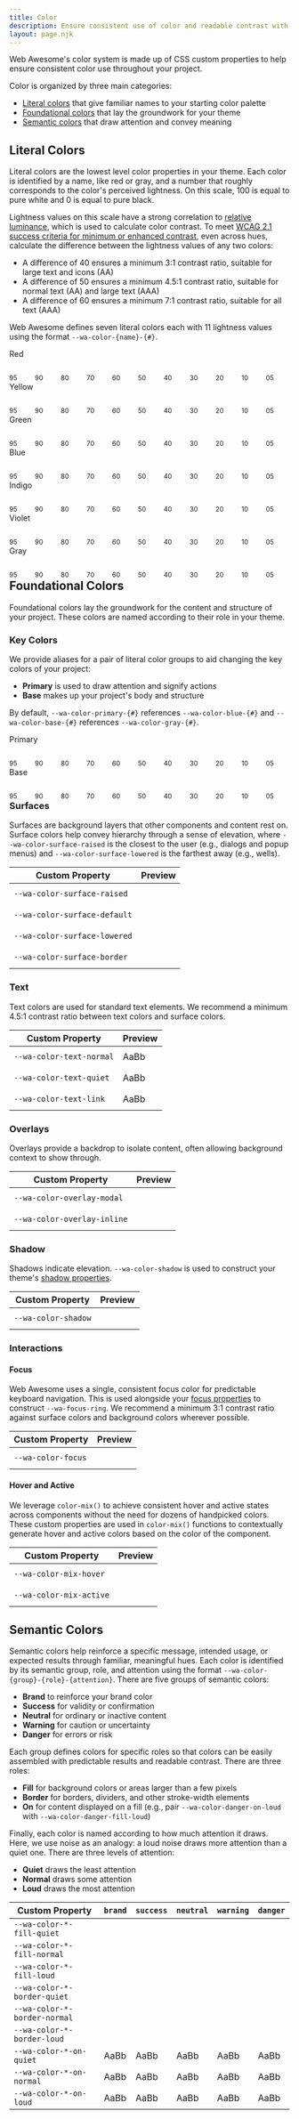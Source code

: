 ```yaml
---
title: Color
description: Ensure consistent use of color and readable contrast with Web Awesome's color properties.
layout: page.njk
---
```


<style>
  .color-name {
    font-weight: var(--wa-font-weight-medium);
    margin-block-end: var(--wa-space-2xs);
  }
  .color-group {
    display: flex;
    align-items: start;
    gap: 0.25em;
    flex-wrap: nowrap;
  }
  .color-group + * {
    margin-block-start: var(--wa-space-xl);
  }
  .color-preview {
    flex: 1 1 auto;
  }
  .color-swatch {
    border-radius: var(--wa-corners-s);
    line-height: 2;
    height: 2em;
    padding-inline: var(--wa-space-xs);
  }
  .color-swatch.text-only {
    padding-inline: 0;
  }
</style>

Web Awesome's color system is made up of CSS custom properties to help ensure consistent color use throughout your project.

Color is organized by three main categories:

- [Literal colors](/#literal-colors) that give familiar names to your starting color palette
- [Foundational colors](/#foundational-colors) that lay the groundwork for your theme
- [Semantic colors](/#semantic-colors) that draw attention and convey meaning


## Literal Colors

Literal colors are the lowest level color properties in your theme. Each color is identified by a name, like red or gray, and a number that roughly corresponds to the color's perceived lightness. On this scale, 100 is equal to pure white and 0 is equal to pure black.

Lightness values on this scale have a strong correlation to [relative luminance](https://www.w3.org/WAI/GL/wiki/Relative_luminance), which is used to calculate color contrast. To meet [WCAG 2.1 success criteria for minimum or enhanced contrast](https://www.w3.org/TR/WCAG21/#contrast-minimum), even across hues, calculate the difference between the lightness values of any two colors:

- A difference of 40 ensures a minimum 3:1 contrast ratio, suitable for large text and icons (AA)
- A difference of 50 ensures a minimum 4.5:1 contrast ratio, suitable for normal text (AA) and large text (AAA)
- A difference of 60 ensures a minimum 7:1 contrast ratio, suitable for all text (AAA)

Web Awesome defines seven literal colors each with 11 lightness values using the format `--wa-color-{name}-{#}`.

<div class="color-name">Red</div>
<div class="color-group">
  <div class="color-preview">
    <div class="color-swatch" style="background-color: var(--wa-color-red-95)"></div>
    <small>95</small>
  </div>
  <div class="color-preview">
    <div class="color-swatch" style="background-color: var(--wa-color-red-90)"></div>
    <small>90</small>
  </div>
  <div class="color-preview">
    <div class="color-swatch" style="background-color: var(--wa-color-red-80)"></div>
    <small>80</small>
  </div>
  <div class="color-preview">
    <div class="color-swatch" style="background-color: var(--wa-color-red-70)"></div>
    <small>70</small>
  </div>
  <div class="color-preview">
    <div class="color-swatch" style="background-color: var(--wa-color-red-60)"></div>
    <small>60</small>
  </div>
  <div class="color-preview">
    <div class="color-swatch" style="background-color: var(--wa-color-red-50)"></div>
    <small>50</small>
  </div>
  <div class="color-preview">
    <div class="color-swatch" style="background-color: var(--wa-color-red-40)"></div>
    <small>40</small>
  </div>
  <div class="color-preview">
    <div class="color-swatch" style="background-color: var(--wa-color-red-30)"></div>
    <small>30</small>
  </div>
  <div class="color-preview">
    <div class="color-swatch" style="background-color: var(--wa-color-red-20)"></div>
    <small>20</small>
  </div>
  <div class="color-preview">
    <div class="color-swatch" style="background-color: var(--wa-color-red-10)"></div>
    <small>10</small>
  </div>
  <div class="color-preview">
    <div class="color-swatch" style="background-color: var(--wa-color-red-05)"></div>
    <small>05</small>
  </div>
</div>

<div class="color-name">Yellow</div>
<div class="color-group">
  <div class="color-preview">
    <div class="color-swatch" style="background-color: var(--wa-color-yellow-95)"></div>
    <small>95</small>
  </div>
  <div class="color-preview">
    <div class="color-swatch" style="background-color: var(--wa-color-yellow-90)"></div>
    <small>90</small>
  </div>
  <div class="color-preview">
    <div class="color-swatch" style="background-color: var(--wa-color-yellow-80)"></div>
    <small>80</small>
  </div>
  <div class="color-preview">
    <div class="color-swatch" style="background-color: var(--wa-color-yellow-70)"></div>
    <small>70</small>
  </div>
  <div class="color-preview">
    <div class="color-swatch" style="background-color: var(--wa-color-yellow-60)"></div>
    <small>60</small>
  </div>
  <div class="color-preview">
    <div class="color-swatch" style="background-color: var(--wa-color-yellow-50)"></div>
    <small>50</small>
  </div>
  <div class="color-preview">
    <div class="color-swatch" style="background-color: var(--wa-color-yellow-40)"></div>
    <small>40</small>
  </div>
  <div class="color-preview">
    <div class="color-swatch" style="background-color: var(--wa-color-yellow-30)"></div>
    <small>30</small>
  </div>
  <div class="color-preview">
    <div class="color-swatch" style="background-color: var(--wa-color-yellow-20)"></div>
    <small>20</small>
  </div>
  <div class="color-preview">
    <div class="color-swatch" style="background-color: var(--wa-color-yellow-10)"></div>
    <small>10</small>
  </div>
  <div class="color-preview">
    <div class="color-swatch" style="background-color: var(--wa-color-yellow-05)"></div>
    <small>05</small>
  </div>
</div>

<div class="color-name">Green</div>
<div class="color-group">
  <div class="color-preview">
    <div class="color-swatch" style="background-color: var(--wa-color-green-95)"></div>
    <small>95</small>
  </div>
  <div class="color-preview">
    <div class="color-swatch" style="background-color: var(--wa-color-green-90)"></div>
    <small>90</small>
  </div>
  <div class="color-preview">
    <div class="color-swatch" style="background-color: var(--wa-color-green-80)"></div>
    <small>80</small>
  </div>
  <div class="color-preview">
    <div class="color-swatch" style="background-color: var(--wa-color-green-70)"></div>
    <small>70</small>
  </div>
  <div class="color-preview">
    <div class="color-swatch" style="background-color: var(--wa-color-green-60)"></div>
    <small>60</small>
  </div>
  <div class="color-preview">
    <div class="color-swatch" style="background-color: var(--wa-color-green-50)"></div>
    <small>50</small>
  </div>
  <div class="color-preview">
    <div class="color-swatch" style="background-color: var(--wa-color-green-40)"></div>
    <small>40</small>
  </div>
  <div class="color-preview">
    <div class="color-swatch" style="background-color: var(--wa-color-green-30)"></div>
    <small>30</small>
  </div>
  <div class="color-preview">
    <div class="color-swatch" style="background-color: var(--wa-color-green-20)"></div>
    <small>20</small>
  </div>
  <div class="color-preview">
    <div class="color-swatch" style="background-color: var(--wa-color-green-10)"></div>
    <small>10</small>
  </div>
  <div class="color-preview">
    <div class="color-swatch" style="background-color: var(--wa-color-green-05)"></div>
    <small>05</small>
  </div>
</div>

<div class="color-name">Blue</div>
<div class="color-group">
  <div class="color-preview">
    <div class="color-swatch" style="background-color: var(--wa-color-blue-95)"></div>
    <small>95</small>
  </div>
  <div class="color-preview">
    <div class="color-swatch" style="background-color: var(--wa-color-blue-90)"></div>
    <small>90</small>
  </div>
  <div class="color-preview">
    <div class="color-swatch" style="background-color: var(--wa-color-blue-80)"></div>
    <small>80</small>
  </div>
  <div class="color-preview">
    <div class="color-swatch" style="background-color: var(--wa-color-blue-70)"></div>
    <small>70</small>
  </div>
  <div class="color-preview">
    <div class="color-swatch" style="background-color: var(--wa-color-blue-60)"></div>
    <small>60</small>
  </div>
  <div class="color-preview">
    <div class="color-swatch" style="background-color: var(--wa-color-blue-50)"></div>
    <small>50</small>
  </div>
  <div class="color-preview">
    <div class="color-swatch" style="background-color: var(--wa-color-blue-40)"></div>
    <small>40</small>
  </div>
  <div class="color-preview">
    <div class="color-swatch" style="background-color: var(--wa-color-blue-30)"></div>
    <small>30</small>
  </div>
  <div class="color-preview">
    <div class="color-swatch" style="background-color: var(--wa-color-blue-20)"></div>
    <small>20</small>
  </div>
  <div class="color-preview">
    <div class="color-swatch" style="background-color: var(--wa-color-blue-10)"></div>
    <small>10</small>
  </div>
  <div class="color-preview">
    <div class="color-swatch" style="background-color: var(--wa-color-blue-05)"></div>
    <small>05</small>
  </div>
</div>

<div class="color-name">Indigo</div>
<div class="color-group">
  <div class="color-preview">
    <div class="color-swatch" style="background-color: var(--wa-color-indigo-95)"></div>
    <small>95</small>
  </div>
  <div class="color-preview">
    <div class="color-swatch" style="background-color: var(--wa-color-indigo-90)"></div>
    <small>90</small>
  </div>
  <div class="color-preview">
    <div class="color-swatch" style="background-color: var(--wa-color-indigo-80)"></div>
    <small>80</small>
  </div>
  <div class="color-preview">
    <div class="color-swatch" style="background-color: var(--wa-color-indigo-70)"></div>
    <small>70</small>
  </div>
  <div class="color-preview">
    <div class="color-swatch" style="background-color: var(--wa-color-indigo-60)"></div>
    <small>60</small>
  </div>
  <div class="color-preview">
    <div class="color-swatch" style="background-color: var(--wa-color-indigo-50)"></div>
    <small>50</small>
  </div>
  <div class="color-preview">
    <div class="color-swatch" style="background-color: var(--wa-color-indigo-40)"></div>
    <small>40</small>
  </div>
  <div class="color-preview">
    <div class="color-swatch" style="background-color: var(--wa-color-indigo-30)"></div>
    <small>30</small>
  </div>
  <div class="color-preview">
    <div class="color-swatch" style="background-color: var(--wa-color-indigo-20)"></div>
    <small>20</small>
  </div>
  <div class="color-preview">
    <div class="color-swatch" style="background-color: var(--wa-color-indigo-10)"></div>
    <small>10</small>
  </div>
  <div class="color-preview">
    <div class="color-swatch" style="background-color: var(--wa-color-indigo-05)"></div>
    <small>05</small>
  </div>
</div>

<div class="color-name">Violet</div>
<div class="color-group">
  <div class="color-preview">
    <div class="color-swatch" style="background-color: var(--wa-color-violet-95)"></div>
    <small>95</small>
  </div>
  <div class="color-preview">
    <div class="color-swatch" style="background-color: var(--wa-color-violet-90)"></div>
    <small>90</small>
  </div>
  <div class="color-preview">
    <div class="color-swatch" style="background-color: var(--wa-color-violet-80)"></div>
    <small>80</small>
  </div>
  <div class="color-preview">
    <div class="color-swatch" style="background-color: var(--wa-color-violet-70)"></div>
    <small>70</small>
  </div>
  <div class="color-preview">
    <div class="color-swatch" style="background-color: var(--wa-color-violet-60)"></div>
    <small>60</small>
  </div>
  <div class="color-preview">
    <div class="color-swatch" style="background-color: var(--wa-color-violet-50)"></div>
    <small>50</small>
  </div>
  <div class="color-preview">
    <div class="color-swatch" style="background-color: var(--wa-color-violet-40)"></div>
    <small>40</small>
  </div>
  <div class="color-preview">
    <div class="color-swatch" style="background-color: var(--wa-color-violet-30)"></div>
    <small>30</small>
  </div>
  <div class="color-preview">
    <div class="color-swatch" style="background-color: var(--wa-color-violet-20)"></div>
    <small>20</small>
  </div>
  <div class="color-preview">
    <div class="color-swatch" style="background-color: var(--wa-color-violet-10)"></div>
    <small>10</small>
  </div>
  <div class="color-preview">
    <div class="color-swatch" style="background-color: var(--wa-color-violet-05)"></div>
    <small>05</small>
  </div>
</div>

<div class="color-name">Gray</div>
<div class="color-group">
  <div class="color-preview">
    <div class="color-swatch" style="background-color: var(--wa-color-gray-95)"></div>
    <small>95</small>
  </div>
  <div class="color-preview">
    <div class="color-swatch" style="background-color: var(--wa-color-gray-90)"></div>
    <small>90</small>
  </div>
  <div class="color-preview">
    <div class="color-swatch" style="background-color: var(--wa-color-gray-80)"></div>
    <small>80</small>
  </div>
  <div class="color-preview">
    <div class="color-swatch" style="background-color: var(--wa-color-gray-70)"></div>
    <small>70</small>
  </div>
  <div class="color-preview">
    <div class="color-swatch" style="background-color: var(--wa-color-gray-60)"></div>
    <small>60</small>
  </div>
  <div class="color-preview">
    <div class="color-swatch" style="background-color: var(--wa-color-gray-50)"></div>
    <small>50</small>
  </div>
  <div class="color-preview">
    <div class="color-swatch" style="background-color: var(--wa-color-gray-40)"></div>
    <small>40</small>
  </div>
  <div class="color-preview">
    <div class="color-swatch" style="background-color: var(--wa-color-gray-30)"></div>
    <small>30</small>
  </div>
  <div class="color-preview">
    <div class="color-swatch" style="background-color: var(--wa-color-gray-20)"></div>
    <small>20</small>
  </div>
  <div class="color-preview">
    <div class="color-swatch" style="background-color: var(--wa-color-gray-10)"></div>
    <small>10</small>
  </div>
  <div class="color-preview">
    <div class="color-swatch" style="background-color: var(--wa-color-gray-05)"></div>
    <small>05</small>
  </div>
</div>

## Foundational Colors

Foundational colors lay the groundwork for the content and structure of your project. These colors are named according to their role in your theme.

### Key Colors

We provide aliases for a pair of literal color groups to aid changing the key colors of your project:

- **Primary** is used to draw attention and signify actions
- **Base** makes up your project's body and structure

By default, `--wa-color-primary-{#}` references `--wa-color-blue-{#}` and `--wa-color-base-{#}` references `--wa-color-gray-{#}`.

<div class="color-name">Primary</div>
<div class="color-group">
  <div class="color-preview">
    <div class="color-swatch" style="background-color: var(--wa-color-primary-95)"></div>
    <small>95</small>
  </div>
  <div class="color-preview">
    <div class="color-swatch" style="background-color: var(--wa-color-primary-90)"></div>
    <small>90</small>
  </div>
  <div class="color-preview">
    <div class="color-swatch" style="background-color: var(--wa-color-primary-80)"></div>
    <small>80</small>
  </div>
  <div class="color-preview">
    <div class="color-swatch" style="background-color: var(--wa-color-primary-70)"></div>
    <small>70</small>
  </div>
  <div class="color-preview">
    <div class="color-swatch" style="background-color: var(--wa-color-primary-60)"></div>
    <small>60</small>
  </div>
  <div class="color-preview">
    <div class="color-swatch" style="background-color: var(--wa-color-primary-50)"></div>
    <small>50</small>
  </div>
  <div class="color-preview">
    <div class="color-swatch" style="background-color: var(--wa-color-primary-40)"></div>
    <small>40</small>
  </div>
  <div class="color-preview">
    <div class="color-swatch" style="background-color: var(--wa-color-primary-30)"></div>
    <small>30</small>
  </div>
  <div class="color-preview">
    <div class="color-swatch" style="background-color: var(--wa-color-primary-20)"></div>
    <small>20</small>
  </div>
  <div class="color-preview">
    <div class="color-swatch" style="background-color: var(--wa-color-primary-10)"></div>
    <small>10</small>
  </div>
  <div class="color-preview">
    <div class="color-swatch" style="background-color: var(--wa-color-primary-05)"></div>
    <small>05</small>
  </div>
</div>

<div class="color-name">Base</div>
<div class="color-group">
  <div class="color-preview">
    <div class="color-swatch" style="background-color: var(--wa-color-base-95)"></div>
    <small>95</small>
  </div>
  <div class="color-preview">
    <div class="color-swatch" style="background-color: var(--wa-color-base-90)"></div>
    <small>90</small>
  </div>
  <div class="color-preview">
    <div class="color-swatch" style="background-color: var(--wa-color-base-80)"></div>
    <small>80</small>
  </div>
  <div class="color-preview">
    <div class="color-swatch" style="background-color: var(--wa-color-base-70)"></div>
    <small>70</small>
  </div>
  <div class="color-preview">
    <div class="color-swatch" style="background-color: var(--wa-color-base-60)"></div>
    <small>60</small>
  </div>
  <div class="color-preview">
    <div class="color-swatch" style="background-color: var(--wa-color-base-50)"></div>
    <small>50</small>
  </div>
  <div class="color-preview">
    <div class="color-swatch" style="background-color: var(--wa-color-base-40)"></div>
    <small>40</small>
  </div>
  <div class="color-preview">
    <div class="color-swatch" style="background-color: var(--wa-color-base-30)"></div>
    <small>30</small>
  </div>
  <div class="color-preview">
    <div class="color-swatch" style="background-color: var(--wa-color-base-20)"></div>
    <small>20</small>
  </div>
  <div class="color-preview">
    <div class="color-swatch" style="background-color: var(--wa-color-base-10)"></div>
    <small>10</small>
  </div>
  <div class="color-preview">
    <div class="color-swatch" style="background-color: var(--wa-color-base-05)"></div>
    <small>05</small>
  </div>
</div>

### Surfaces

Surfaces are background layers that other components and content rest on. Surface colors help convey hierarchy through a sense of elevation, where `--wa-color-surface-raised` is the closest to the user (e.g., dialogs and popup menus) and `--wa-color-surface-lowered` is the farthest away (e.g., wells).

| Custom Property               |  Preview                        |
| ----------------------------- | ------------------------------- |
| `--wa-color-surface-raised`   | <div class="color-preview"><div class="color-swatch" style="background-color: var(--wa-color-surface-raised)"></div></div> |
| `--wa-color-surface-default`  | <div class="color-preview"><div class="color-swatch" style="background-color: var(--wa-color-surface-default)"></div></div> |
| `--wa-color-surface-lowered`  | <div class="color-preview"><div class="color-swatch" style="background-color: var(--wa-color-surface-lowered)"></div></div> |
| `--wa-color-surface-border`   | <div class="color-preview"><div class="color-swatch" style="border: var(--wa-border-width-s) solid var(--wa-color-surface-border)"></div></div> |

### Text

Text colors are used for standard text elements. We recommend a minimum 4.5:1 contrast ratio between text colors and surface colors.

| Custom Property               |  Preview                        |
| ----------------------------- | ------------------------------- |
| `--wa-color-text-normal`   | <div class="color-preview"><div class="color-swatch text-only" style="color: var(--wa-color-text-normal)">AaBb</div></div> |
| `--wa-color-text-quiet`  | <div class="color-preview"><div class="color-swatch text-only" style="color: var(--wa-color-text-quiet)">AaBb</div></div> |
| `--wa-color-text-link`  | <div class="color-preview"><div class="color-swatch text-only" style="color: var(--wa-color-text-link)">AaBb</div></div> |

### Overlays

Overlays provide a backdrop to isolate content, often allowing background context to show through. 

| Custom Property               |  Preview                        |
| ----------------------------- | ------------------------------- |
| `--wa-color-overlay-modal`   | <div class="color-preview"><div class="color-swatch" style="background-color: var(--wa-color-overlay-modal)"></div></div> |
| `--wa-color-overlay-inline`  | <div class="color-preview"><div class="color-swatch" style="background-color: var(--wa-color-overlay-inline)"></div></div> |

### Shadow

Shadows indicate elevation. `--wa-color-shadow` is used to construct your theme's [shadow properties](/docs/theming/shadows).

| Custom Property               |  Preview                        |
| ----------------------------- | ------------------------------- |
| `--wa-color-shadow`   | <div class="color-preview"><div class="color-swatch" style="background-color: var(--wa-color-shadow)"></div></div> |

### Interactions

#### Focus

Web Awesome uses a single, consistent focus color for predictable keyboard navigation. This is used alongside your [focus properties](/docs/theming/extras) to construct `--wa-focus-ring`. We recommend a minimum 3:1 contrast ratio against surface colors and background colors wherever possible.

| Custom Property               |  Preview                        |
| ----------------------------- | ------------------------------- |
| `--wa-color-focus`   | <div class="color-preview"><div class="color-swatch" style="outline: var(--wa-focus-ring)"></div></div> |

#### Hover and Active

We leverage `color-mix()` to achieve consistent hover and active states across components without the need for dozens of handpicked colors. These custom properties are used in `color-mix()` functions to contextually generate hover and active colors based on the color of the component.

| Custom Property               |  Preview                        |
| ----------------------------- | ------------------------------- |
| `--wa-color-mix-hover`   | <div class="color-preview" style="flex: 2 0 auto"><div class="color-swatch" style="background-image: linear-gradient(135deg, color-mix(in oklab, transparent, var(--wa-color-mix-hover)), color-mix(in oklab, transparent, var(--wa-color-mix-hover)) 70%, color-mix(in oklab, var(--wa-color-brand-fill-loud), var(--wa-color-mix-hover)) 70%, color-mix(in oklab, var(--wa-color-brand-fill-loud), var(--wa-color-mix-hover)))"></div></div> |
| `--wa-color-mix-active`   | <div class="color-preview" style="flex: 2 0 auto"><div class="color-swatch" style="background-image: linear-gradient(135deg, color-mix(in oklab, transparent, var(--wa-color-mix-active)), color-mix(in oklab, transparent, var(--wa-color-mix-active)) 70%, color-mix(in oklab, var(--wa-color-brand-fill-loud), var(--wa-color-mix-active)) 70%, color-mix(in oklab, var(--wa-color-brand-fill-loud), var(--wa-color-mix-active)))"></div></div> |


## Semantic Colors

Semantic colors help reinforce a specific message, intended usage, or expected results through familiar, meaningful hues. Each color is identified by its semantic group, role, and attention using the format `--wa-color-{group}-{role}-{attention}`. There are five groups of semantic colors:

- **Brand** to reinforce your brand color
- **Success** for validity or confirmation
- **Neutral** for ordinary or inactive content
- **Warning** for caution or uncertainty
- **Danger** for errors or risk

Each group defines colors for specific roles so that colors can be easily assembled with predictable results and readable contrast. There are three roles:

- **Fill** for background colors or areas larger than a few pixels
- **Border** for borders, dividers, and other stroke-width elements
- **On** for content displayed on a fill (e.g., pair `--wa-color-danger-on-loud` with `--wa-color-danger-fill-loud`)

Finally, each color is named according to how much attention it draws. Here, we use noise as an analogy: a loud noise draws more attention than a quiet one. There are three levels of attention:

- **Quiet** draws the least attention
- **Normal** draws some attention
- **Loud** draws the most attention

| Custom Property               |  <code>brand</code>             |  <code>success</code>           |  <code>neutral</code>           |  <code>warning</code>           | <code>danger</code>             |
| ----------------------------- | ------------------------------- | ------------------------------- | ------------------------------- | ------------------------------- | ------------------------------- |
| `--wa-color-*-fill-quiet`   | <div class="color-preview"><div class="color-swatch" style="background-color: var(--wa-color-brand-fill-quiet)"></div></div> |  <div class="color-preview"><div class="color-swatch" style="background-color: var(--wa-color-success-fill-quiet)"></div></div> | <div class="color-preview"><div class="color-swatch" style="background-color: var(--wa-color-neutral-fill-quiet)"></div></div> | <div class="color-preview"><div class="color-swatch" style="background-color: var(--wa-color-warning-fill-quiet)"></div></div> | <div class="color-preview"><div class="color-swatch" style="background-color: var(--wa-color-danger-fill-quiet)"></div></div> |
| `--wa-color-*-fill-normal`   | <div class="color-preview"><div class="color-swatch" style="background-color: var(--wa-color-brand-fill-normal)"></div></div> | <div class="color-preview"><div class="color-swatch" style="background-color: var(--wa-color-success-fill-normal)"></div></div> |<div class="color-preview"><div class="color-swatch" style="background-color: var(--wa-color-neutral-fill-normal)"></div></div> | <div class="color-preview"><div class="color-swatch" style="background-color: var(--wa-color-warning-fill-normal)"></div></div> | <div class="color-preview"><div class="color-swatch" style="background-color: var(--wa-color-danger-fill-normal)"></div></div> |
| `--wa-color-*-fill-loud`   | <div class="color-preview"><div class="color-swatch" style="background-color: var(--wa-color-brand-fill-loud)"></div></div> | <div class="color-preview"><div class="color-swatch" style="background-color: var(--wa-color-success-fill-loud)"></div></div> | <div class="color-preview"><div class="color-swatch" style="background-color: var(--wa-color-neutral-fill-loud)"></div></div> |  <div class="color-preview"><div class="color-swatch" style="background-color: var(--wa-color-warning-fill-loud)"></div></div> |  <div class="color-preview"><div class="color-swatch" style="background-color: var(--wa-color-danger-fill-loud)"></div></div> |
| `--wa-color-*-border-quiet`   | <div class="color-preview"><div class="color-swatch" style="border: var(--wa-border-width-s) solid var(--wa-color-brand-border-quiet)"></div></div> | <div class="color-preview"><div class="color-swatch" style="border: var(--wa-border-width-s) solid var(--wa-color-success-border-quiet)"></div></div> | <div class="color-preview"><div class="color-swatch" style="border: var(--wa-border-width-s) solid var(--wa-color-neutral-border-quiet)"></div></div> | <div class="color-preview"><div class="color-swatch" style="border: var(--wa-border-width-s) solid var(--wa-color-warning-border-quiet)"></div></div> | <div class="color-preview"><div class="color-swatch" style="border: var(--wa-border-width-s) solid var(--wa-color-danger-border-quiet)"></div></div> |
| `--wa-color-*-border-normal`   | <div class="color-preview"><div class="color-swatch" style="border: var(--wa-border-width-s) solid var(--wa-color-brand-border-normal)"></div></div> | <div class="color-preview"><div class="color-swatch" style="border: var(--wa-border-width-s) solid var(--wa-color-success-border-normal)"></div></div> | <div class="color-preview"><div class="color-swatch" style="border: var(--wa-border-width-s) solid var(--wa-color-neutral-border-normal)"></div></div> | <div class="color-preview"><div class="color-swatch" style="border: var(--wa-border-width-s) solid var(--wa-color-warning-border-normal)"></div></div> | <div class="color-preview"><div class="color-swatch" style="border: var(--wa-border-width-s) solid var(--wa-color-danger-border-normal)"></div></div> |
| `--wa-color-*-border-loud`   | <div class="color-preview"><div class="color-swatch" style="border: var(--wa-border-width-s) solid var(--wa-color-brand-border-loud)"></div></div> | <div class="color-preview"><div class="color-swatch" style="border: var(--wa-border-width-s) solid var(--wa-color-success-border-loud)"></div></div> | <div class="color-preview"><div class="color-swatch" style="border: var(--wa-border-width-s) solid var(--wa-color-neutral-border-loud)"></div></div> | <div class="color-preview"><div class="color-swatch" style="border: var(--wa-border-width-s) solid var(--wa-color-warning-border-loud)"></div></div> | <div class="color-preview"><div class="color-swatch" style="border: var(--wa-border-width-s) solid var(--wa-color-danger-border-loud)"></div></div> |
| `--wa-color-*-on-quiet`  | <div class="color-preview"><div class="color-swatch" style="background-color: var(--wa-color-brand-fill-quiet); color: var(--wa-color-brand-on-quiet)">AaBb</div></div> | <div class="color-preview"><div class="color-swatch" style="background-color: var(--wa-color-success-fill-quiet); color: var(--wa-color-success-on-quiet)">AaBb</div></div> | <div class="color-preview"><div class="color-swatch" style="background-color: var(--wa-color-neutral-fill-quiet); color: var(--wa-color-neutral-on-quiet)">AaBb</div></div> | <div class="color-preview"><div class="color-swatch" style="background-color: var(--wa-color-warning-fill-quiet); color: var(--wa-color-warning-on-quiet)">AaBb</div></div> | <div class="color-preview"><div class="color-swatch" style="background-color: var(--wa-color-danger-fill-quiet); color: var(--wa-color-danger-on-quiet)">AaBb</div></div> |
| `--wa-color-*-on-normal`  | <div class="color-preview"><div class="color-swatch" style="background-color: var(--wa-color-brand-fill-normal); color: var(--wa-color-brand-on-normal)">AaBb</div></div> | <div class="color-preview"><div class="color-swatch" style="background-color: var(--wa-color-success-fill-normal); color: var(--wa-color-success-on-normal)">AaBb</div></div> | <div class="color-preview"><div class="color-swatch" style="background-color: var(--wa-color-neutral-fill-normal); color: var(--wa-color-neutral-on-normal)">AaBb</div></div> | <div class="color-preview"><div class="color-swatch" style="background-color: var(--wa-color-warning-fill-normal); color: var(--wa-color-warning-on-normal)">AaBb</div></div> | <div class="color-preview"><div class="color-swatch" style="background-color: var(--wa-color-danger-fill-normal); color: var(--wa-color-danger-on-normal)">AaBb</div></div> |
| `--wa-color-*-on-loud`  | <div class="color-preview"><div class="color-swatch" style="background-color: var(--wa-color-brand-fill-loud); color: var(--wa-color-brand-on-loud)">AaBb</div></div> | <div class="color-preview"><div class="color-swatch" style="background-color: var(--wa-color-success-fill-loud); color: var(--wa-color-success-on-loud)">AaBb</div></div> | <div class="color-preview"><div class="color-swatch" style="background-color: var(--wa-color-neutral-fill-loud); color: var(--wa-color-neutral-on-loud)">AaBb</div></div> | <div class="color-preview"><div class="color-swatch" style="background-color: var(--wa-color-warning-fill-loud); color: var(--wa-color-warning-on-loud)">AaBb</div></div> | <div class="color-preview"><div class="color-swatch" style="background-color: var(--wa-color-danger-fill-loud); color: var(--wa-color-danger-on-loud)">AaBb</div></div> |